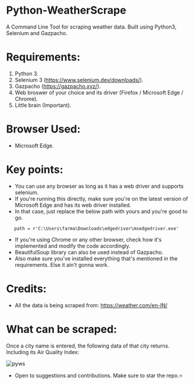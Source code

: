 # Python-WeatherScrape
A Command Line Tool for scraping weather data. Built using Python3, Selenium and Gazpacho.
# Requirements:
1. Python 3.
2. Selenium 3 (https://www.selenium.dev/downloads/).
3. Gazpacho (https://gazpacho.xyz/).
5. Web broswer of your choice and its driver (Firefox / Microsoft Edge / Chrome).
6. Little brain (Important).
# Browser Used:
* Microsoft Edge.
# Key points:
* You can use any browser as long as it has a web driver and supports selenium.
* If you're running this directly, make sure you're on the latest version of Microsoft Edge and has its web driver installed.
* In that case, just replace the below path with yours and you're good to go.

```
   path = r'C:\Users\farma\Downloads\edgedriver\msedgedriver.exe'
```
   
* If you're using Chrome or any other browser, check how it's implemented and modify the code accordingly.
* BeautifulSoup library can also be used instead of Gazpacho.
* Also make sure you've installed everything that's mentioned in the requirements. Else it ain't gonna work.
# Credits:
* All the data is being scraped from: https://weather.com/en-IN/

# What can be scraped:
 Once a city name is entered, the following data of that city returns. Including its Air Quality Index:

![pyws](https://user-images.githubusercontent.com/44538497/104462952-2f033100-55d7-11eb-97a2-42f3a4120036.png)

* Open to suggestions and contributions. Make sure to star the repo.:star:
